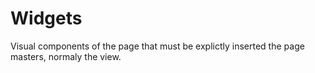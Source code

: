 # Widgets 


Visual components of the page that must be explictly inserted the page masters, normaly the view.
